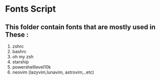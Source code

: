 # Fonts Script 

## This folder contain fonts that are mostly used in These :

1. zshrc
2. bashrc
3. oh my zsh
4. starship
5. powershelllevel10k
6. neovim (lazyvim,lunavim, astrovim,..etc)



